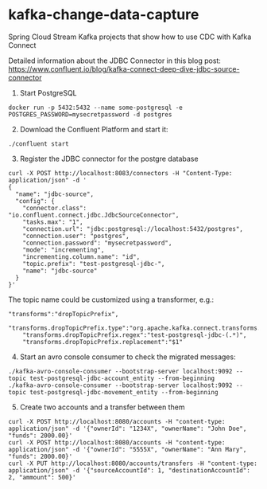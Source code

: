 # kafka-change-data-capture
Spring Cloud Stream Kafka projects that show how to use CDC with Kafka Connect

Detailed information about the JDBC Connector in this blog post: https://www.confluent.io/blog/kafka-connect-deep-dive-jdbc-source-connector

1. Start PostgreSQL

```
docker run -p 5432:5432 --name some-postgresql -e POSTGRES_PASSWORD=mysecretpassword -d postgres
```

2. Download the Confluent Platform and start it:

```
./confluent start
```

3. Register the JDBC connector for the postgre database
```
curl -X POST http://localhost:8083/connectors -H "Content-Type: application/json" -d '
{
  "name": "jdbc-source",
  "config": {
    "connector.class": "io.confluent.connect.jdbc.JdbcSourceConnector",
    "tasks.max": "1",
    "connection.url": "jdbc:postgresql://localhost:5432/postgres",
    "connection.user": "postgres",
    "connection.password": "mysecretpassword",
    "mode": "incrementing",
    "incrementing.column.name": "id",
    "topic.prefix": "test-postgresql-jdbc-",
    "name": "jdbc-source"
  }
}'
```

The topic name could be customized using a transformer, e.g.:

```
"transforms":"dropTopicPrefix",
    "transforms.dropTopicPrefix.type":"org.apache.kafka.connect.transforms.RegexRouter",
    "transforms.dropTopicPrefix.regex":"test-postgresql-jdbc-(.*)",
    "transforms.dropTopicPrefix.replacement":"$1"
``` 

4. Start an avro console consumer to check the migrated messages:
```
./kafka-avro-console-consumer --bootstrap-server localhost:9092 --topic test-postgresql-jdbc-account_entity --from-beginning
./kafka-avro-console-consumer --bootstrap-server localhost:9092 --topic test-postgresql-jdbc-movement_entity --from-beginning
```


5. Create two accounts and a transfer between them
```
curl -X POST http://localhost:8080/accounts -H "content-type: application/json" -d '{"ownerId": "1234X", "ownerName": "John Doe", "funds": 2000.00}'
curl -X POST http://localhost:8080/accounts -H "content-type: application/json" -d '{"ownerId": "5555X", "ownerName": "Ann Mary", "funds": 2000.00}'
curl -X PUT http://localhost:8080/accounts/transfers -H "content-type: application/json" -d '{"sourceAccountId": 1, "destinationAccountId": 2, "ammount": 500}'
```
